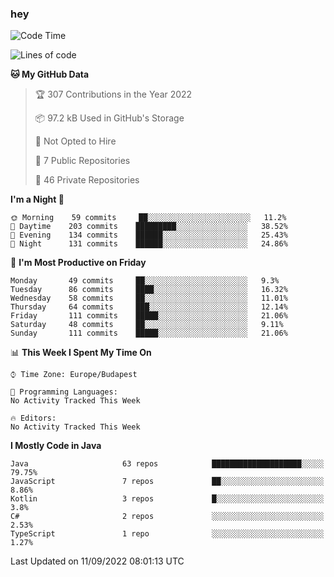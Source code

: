 ### hey

<!--START_SECTION:waka-->
![Code Time](http://img.shields.io/badge/Code%20Time-801%20hrs%2035%20mins-blue)

![Lines of code](https://img.shields.io/badge/From%20Hello%20World%20I%27ve%20Written-510%20Thousand%20lines%20of%20code-blue)

**🐱 My GitHub Data** 

> 🏆 307 Contributions in the Year 2022
 > 
> 📦 97.2 kB Used in GitHub's Storage 
 > 
> 🚫 Not Opted to Hire
 > 
> 📜 7 Public Repositories 
 > 
> 🔑 46 Private Repositories  
 > 
**I'm a Night 🦉** 

```text
🌞 Morning    59 commits     ██░░░░░░░░░░░░░░░░░░░░░░░   11.2% 
🌆 Daytime    203 commits    █████████░░░░░░░░░░░░░░░░   38.52% 
🌃 Evening    134 commits    ██████░░░░░░░░░░░░░░░░░░░   25.43% 
🌙 Night      131 commits    ██████░░░░░░░░░░░░░░░░░░░   24.86%

```
📅 **I'm Most Productive on Friday** 

```text
Monday       49 commits     ██░░░░░░░░░░░░░░░░░░░░░░░   9.3% 
Tuesday      86 commits     ████░░░░░░░░░░░░░░░░░░░░░   16.32% 
Wednesday    58 commits     ██░░░░░░░░░░░░░░░░░░░░░░░   11.01% 
Thursday     64 commits     ███░░░░░░░░░░░░░░░░░░░░░░   12.14% 
Friday       111 commits    █████░░░░░░░░░░░░░░░░░░░░   21.06% 
Saturday     48 commits     ██░░░░░░░░░░░░░░░░░░░░░░░   9.11% 
Sunday       111 commits    █████░░░░░░░░░░░░░░░░░░░░   21.06%

```


📊 **This Week I Spent My Time On** 

```text
⌚︎ Time Zone: Europe/Budapest

💬 Programming Languages: 
No Activity Tracked This Week

🔥 Editors: 
No Activity Tracked This Week

```

**I Mostly Code in Java** 

```text
Java                     63 repos            ████████████████████░░░░░   79.75% 
JavaScript               7 repos             ██░░░░░░░░░░░░░░░░░░░░░░░   8.86% 
Kotlin                   3 repos             █░░░░░░░░░░░░░░░░░░░░░░░░   3.8% 
C#                       2 repos             ░░░░░░░░░░░░░░░░░░░░░░░░░   2.53% 
TypeScript               1 repo              ░░░░░░░░░░░░░░░░░░░░░░░░░   1.27%

```



 Last Updated on 11/09/2022 08:01:13 UTC
<!--END_SECTION:waka-->
